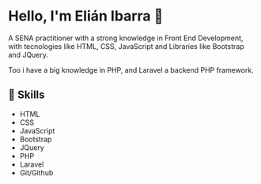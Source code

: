 # Hello, I'm Elián Ibarra 👋

A SENA practitioner with a strong knowledge in Front End Development, with tecnologies like HTML, CSS, JavaScript and Libraries like Bootstrap and JQuery. 

Too i have a big knowledge in PHP, and Laravel a backend PHP framework.

## 🧠 Skills
- HTML
- CSS
- JavaScript
- Bootstrap
- JQuery
- PHP
- Laravel
- Git/Github
